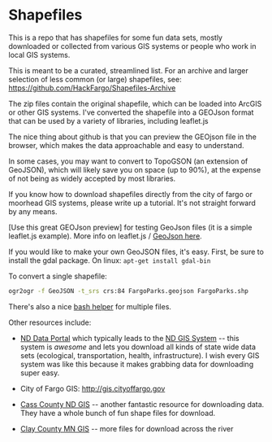 # Shapefiles

This is a repo that has shapefiles for some fun data sets, mostly downloaded
or collected from various GIS systems or people who work in local GIS systems.

This is meant to be a curated, streamlined list. For an archive and larger
selection of less common (or large) shapefiles, see: https://github.com/HackFargo/Shapefiles-Archive

The zip files contain the original shapefile, which can be loaded into
ArcGIS or other GIS systems. I've converted the shapefile into a GEOJson
format that can be used by a variety of libraries, including leaflet.js

The nice thing about github is that you can preview the GEOjson file in
the browser, which makes the data approachable and easy to understand.

In some cases, you may want to convert to TopoGSON (an extension of
GeoJSON), which will likely save you on space (up to 90%), at the expense of not
being as widely accepted by most libraries.

If you know how to download shapefiles directly from the city of fargo
or moorhead GIS systems, please write up a tutorial. It's not straight
forward by any means.

[Use this great GEOJson preview] for testing GeoJson files (it is a simple
leaflet.js example). More info on leaflet.js / [GeoJson here](http://leafletjs.com/examples/geojson.html).

If you would like to make your own GeoJSON files, it's easy. First, be 
sure to install the gdal package. On linux: ``` apt-get install gdal-bin ```

To convert a single shapefile:

``` bash
ogr2ogr -f GeoJSON -t_srs crs:84 FargoParks.geojson FargoParks.shp
```

There's also a nice [bash helper](https://gist.github.com/benbalter/5858851) for multiple files.

Other resources include:

  * [ND Data Portal](https://apps.nd.gov/hubdataportal/srv/en/main.home) which typically leads to the [ND GIS System](http://www.nd.gov/gis/apps/DataDownload/)
    -- this system is *awesome* and lets you download all kinds of state
    wide data sets (ecological, transportation, health, infrastructure).
    I wish every GIS system was like this because it makes grabbing data
    for downloading super easy.

  * City of Fargo GIS: http://gis.cityoffargo.gov

  * [Cass County ND GIS](https://www.casscountynd.gov/county/depts/GIS/download/Pages/shapefiles.aspx) -- another fantastic resource for 
    downloading data. They have a whole bunch of fun shape files for download.

  * [Clay County MN GIS](http://claycountymn.gov/658/GIS-Data) -- more files for download across the river

